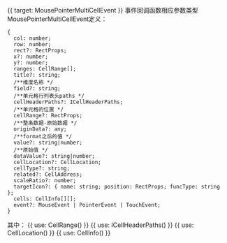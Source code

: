 {{ target: MousePointerMultiCellEvent }}
事件回调函数相应参数类型MousePointerMultiCellEvent定义：

```
{
  col: number;
  row: number;
  rect?: RectProps;
  x?: number;
  y?: number;
  ranges: CellRange[];
  title?: string;
  /**维度名称 */
  field?: string;
  /**单元格行列表头paths */
  cellHeaderPaths?: ICellHeaderPaths;
  /**单元格的位置 */
  cellRange?: RectProps;
  /**整条数据-原始数据 */
  originData?: any;
  /**format之后的值 */
  value?: string|number;
  /**原始值 */
  dataValue?: string|number;
  cellLocation?: CellLocation;
  cellType?: string;
  related?: CellAddress;
  scaleRatio?: number;
  targetIcon?: { name: string; position: RectProps; funcType: string };
  cells: CellInfo[][];
  event?: MouseEvent | PointerEvent | TouchEvent;
}

```

其中：
{{ use: CellRange() }}
{{ use: ICellHeaderPaths() }}
{{ use: CellLocation() }}
{{ use: CellInfo() }}